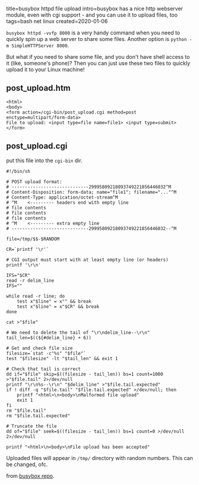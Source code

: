 title=busybox httpd file upload
intro=busybox has a nice http webserver module, even with cgi support - and you can use it to upload files, too
tags=bash net linux
created=2020-01-06

`busybox httpd -vvfp 8000` is a very handy command when you need to quickly spin up a web server to share some files.
Another option is `python -m SimpleHTTPServer 8000`.

But what if you need to share some file, and you don't have shell access to it (like, someone's phone)?
Then you can just use these two files to quickly upload it to your Linux machine!

post_upload.htm
---------------

	<html>
	<body>
	<form action=/cgi-bin/post_upload.cgi method=post enctype=multipart/form-data>
	File to upload: <input type=file name=file1> <input type=submit>
	</form>


post_upload.cgi
---------------

put this file into the `cgi-bin` dir.

	#!/bin/sh

	# POST upload format:
	# -----------------------------29995809218093749221856446032^M
	# Content-Disposition: form-data; name="file1"; filename="..."^M
	# Content-Type: application/octet-stream^M
	# ^M    <--------- headers end with empty line
	# file contents
	# file contents
	# file contents
	# ^M    <--------- extra empty line
	# -----------------------------29995809218093749221856446032--^M

	file=/tmp/$$-$RANDOM

	CR=`printf '\r'`

	# CGI output must start with at least empty line (or headers)
	printf '\r\n'

	IFS="$CR"
	read -r delim_line
	IFS=""

	while read -r line; do
	    test x"$line" = x"" && break
	    test x"$line" = x"$CR" && break
	done

	cat >"$file"

	# We need to delete the tail of "\r\ndelim_line--\r\n"
	tail_len=$((${#delim_line} + 6))

	# Get and check file size
	filesize=`stat -c"%s" "$file"`
	test "$filesize" -lt "$tail_len" && exit 1

	# Check that tail is correct
	dd if="$file" skip=$((filesize - tail_len)) bs=1 count=1000 >"$file.tail" 2>/dev/null
	printf "\r\n%s--\r\n" "$delim_line" >"$file.tail.expected"
	if ! diff -q "$file.tail" "$file.tail.expected" >/dev/null; then
	    printf "<html>\n<body>\nMalformed file upload"
	    exit 1
	fi
	rm "$file.tail"
	rm "$file.tail.expected"

	# Truncate the file
	dd of="$file" seek=$((filesize - tail_len)) bs=1 count=0 >/dev/null 2>/dev/null

	printf "<html>\n<body>\nFile upload has been accepted"

Uploaded files will appear in `/tmp/` directory with random numbers.
This can be changed, ofc.

from [busybox repo][r].

[r]: https://github.com/mhfan/busybox/blob/master/networking/httpd_post_upload.txt

<script src="/microlight.js"></script>
